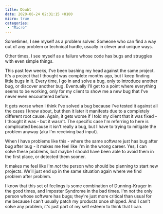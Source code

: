 ```yaml
---
title: Doubt
date: 2020-06-24 02:31:15 +0100
micro: true
categories:
 - "Micro"
---
```

Sometimes, I see myself as a problem solver. Someone who can find a way out of any problem or technical hurdle, usually in clever and unique ways.

Other times, I see myself as a failure whose code has bugs and struggles with even simple things.

This past few weeks, I've been bashing my head against the same project. It's a project that I thought was complete months ago, but I keep finding little bugs in it. Every time, I go in and solve a bug, only to introduce another bug, or discover another bug. Eventually I'll get to a point where everything seems to be working, only for my client to show me a new bug that I've never even encountered before.

It gets worse when I think I've solved a bug because I've tested it against all the cases I know about, but then it later it manifests due to a completely different root cause. Again, it gets worse if I told my client that it was fixed - I thought it was - but it wasn't. The specific case I'm referring to here is complicated because it isn't really a bug, but I have to trying to mitigate the problem anyway (aka I'm receiving bad input).

When I have problems like this - where the same software just has bug after bug after bug - it makes me feel like I'm in the wrong career. Yes, I can solve these problems, but maybe I should have been able to avoid them in the first place, or detected them sooner.

It makes me feel like I'm *not* the person who should be planning to start new projects. We'll just end up in the same situation again where we find problem after problem.

I know that this set of feelings is some combination of Dunning-Kruger in the good times, and Imposter Syndrome in the bad times. I'm not the only person whose software has bugs; they're just more critical than usual for me because I can't usually patch my products once shipped. And I can't solve any problem, it's just part of my self esteem to think that I can.